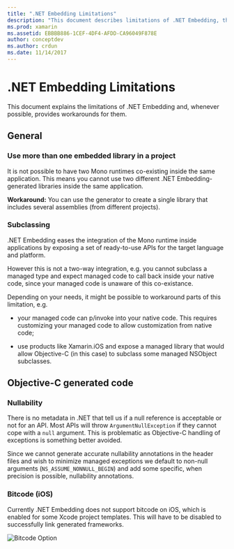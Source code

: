 ```yaml
---
title: ".NET Embedding Limitations"
description: "This document describes limitations of .NET Embedding, the tool that allows you to consume .NET code in other programming languages."
ms.prod: xamarin
ms.assetid: EBBBB886-1CEF-4DF4-AFDD-CA96049F878E
author: conceptdev
ms.author: crdun
ms.date: 11/14/2017
---
```


# .NET Embedding Limitations

This document explains the limitations of .NET Embedding and, whenever possible, provides workarounds for them.

## General

### Use more than one embedded library in a project

It is not possible to have two Mono runtimes co-existing inside the same application. This means you cannot use two different .NET Embedding-generated libraries inside the same application.

**Workaround:** You can use the generator to create a single library that includes several assemblies (from different projects).

### Subclassing

.NET Embedding eases the integration of the Mono runtime inside applications by exposing a set of ready-to-use APIs for the target language and platform.

However this is not a two-way integration, e.g. you cannot subclass a managed type and expect managed code to call back inside your native code, since your managed code is unaware of this co-existance.

Depending on your needs, it might be possible to workaround parts of this limitation, e.g.

* your managed code can p/invoke into your native code. This requires customizing your managed code to allow customization from native code;

* use products like Xamarin.iOS and expose a managed library that would allow Objective-C (in this case) to subclass some managed NSObject subclasses.

## Objective-C generated code

### Nullability

There is no metadata in .NET that tell us if a null reference is acceptable or not for an API. Most APIs will throw `ArgumentNullException` if they cannot cope with a `null` argument. This is problematic as Objective-C handling of exceptions is something better avoided.

Since we cannot generate accurate nullability annotations in the header files and wish to minimize managed exceptions we default to non-null arguments (`NS_ASSUME_NONNULL_BEGIN`) and add some specific, when precision is possible, nullability annotations.

### Bitcode (iOS)

Currently .NET Embedding does not support bitcode on iOS, which is enabled for some Xcode project templates. This will have to be disabled to successfully link generated frameworks.

![Bitcode Option](images/ios-bitcode-option.png)

